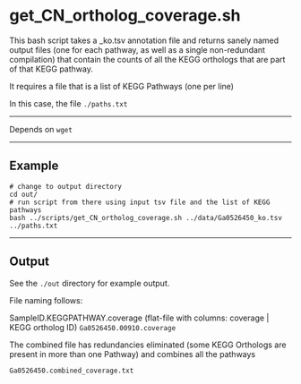 # get_CN_ortholog_coverage.sh

This bash script takes a _ko.tsv annotation file and returns sanely named output files (one for each pathway, as well as a single non-redundant compilation) that contain the counts of all the KEGG orthologs that are part of that KEGG pathway.

It requires a file that is a list of KEGG Pathways (one per line)

In this case, the file ```./paths.txt```

___


Depends on ```wget```

___

## Example

```
# change to output directory
cd out/
# run script from there using input tsv file and the list of KEGG pathways
bash ../scripts/get_CN_ortholog_coverage.sh ../data/Ga0526450_ko.tsv ../paths.txt 
```

___


## Output

See the ```./out``` directory for example output.

File naming follows:

SampleID.KEGGPATHWAY.coverage (flat-file with columns: coverage | KEGG ortholog ID)
```Ga0526450.00910.coverage```

The combined file has redundancies eliminated (some KEGG Orthologs are present in more than one Pathway)
and combines all the pathways

```Ga0526450.combined_coverage.txt```


